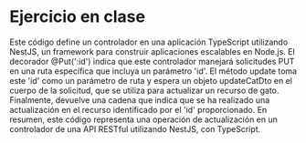 # Ejercicio en clase 
Este código define un controlador en una aplicación TypeScript utilizando NestJS, un framework para construir aplicaciones escalables en Node.js. El decorador @Put(':id') indica que este controlador manejará solicitudes PUT en una ruta específica que incluya un parámetro 'id'. El método update toma este 'id' como un parámetro de ruta y espera un objeto updateCatDto en el cuerpo de la solicitud, que se utiliza para actualizar un recurso de gato. Finalmente, devuelve una cadena que indica que se ha realizado una actualización en el recurso identificado por el 'id' proporcionado. En resumen, este código representa una operación de actualización en un controlador de una API RESTful utilizando NestJS, con TypeScript.







